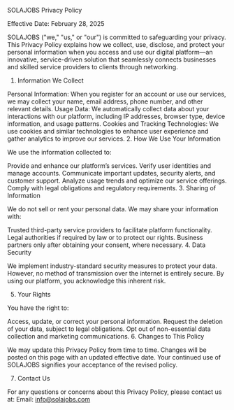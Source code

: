 SOLAJOBS Privacy Policy

Effective Date: February 28, 2025

SOLAJOBS ("we," "us," or "our") is committed to safeguarding your privacy. This Privacy Policy explains how we collect, use, disclose, and protect your personal information when you access and use our digital platform—an innovative, service-driven solution that seamlessly connects businesses and skilled service providers to clients through networking.

1. Information We Collect

Personal Information: When you register for an account or use our services, we may collect your name, email address, phone number, and other relevant details.
Usage Data: We automatically collect data about your interactions with our platform, including IP addresses, browser type, device information, and usage patterns.
Cookies and Tracking Technologies: We use cookies and similar technologies to enhance user experience and gather analytics to improve our services.
2. How We Use Your Information

We use the information collected to:

Provide and enhance our platform’s services.
Verify user identities and manage accounts.
Communicate important updates, security alerts, and customer support.
Analyze usage trends and optimize our service offerings.
Comply with legal obligations and regulatory requirements.
3. Sharing of Information

We do not sell or rent your personal data. We may share your information with:

Trusted third-party service providers to facilitate platform functionality.
Legal authorities if required by law or to protect our rights.
Business partners only after obtaining your consent, where necessary.
4. Data Security

We implement industry-standard security measures to protect your data. However, no method of transmission over the internet is entirely secure. By using our platform, you acknowledge this inherent risk.

5. Your Rights

You have the right to:

Access, update, or correct your personal information.
Request the deletion of your data, subject to legal obligations.
Opt out of non-essential data collection and marketing communications.
6. Changes to This Policy

We may update this Privacy Policy from time to time. Changes will be posted on this page with an updated effective date. Your continued use of SOLAJOBS signifies your acceptance of the revised policy.

7. Contact Us

For any questions or concerns about this Privacy Policy, please contact us at:
Email: info@solajobs.com
